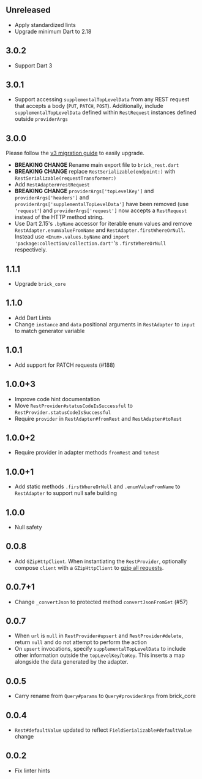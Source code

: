## Unreleased

* Apply standardized lints
* Upgrade minimum Dart to 2.18

## 3.0.2

* Support Dart 3

## 3.0.1

* Support accessing `supplementalTopLevelData` from any REST request that accepts a body (`PUT`, `PATCH`, `POST`). Additionally, include `supplementalTopLevelData` defined within `RestRequest` instances defined outside `providerArgs`

## 3.0.0

Please follow the [v3 migration guide](https://github.com/GetDutchie/brick/issues/325) to easily upgrade.

* **BREAKING CHANGE** Rename main export file to `brick_rest.dart`
* **BREAKING CHANGE** replace `RestSerializable(endpoint:)` with `RestSerializable(requestTransformer:)`
* Add `RestAdapter#restRequest`
* **BREAKING CHANGE** `providerArgs['topLevelKey']` and `providerArgs['headers']` and `providerArgs['supplementalTopLevelData']` have been removed (use `'request'`) and `providerArgs['request']` now accepts a `RestRequest` instead of the HTTP method string.
* Use Dart 2.15's `.byName` accessor for iterable enum values and remove `RestAdapter.enumValueFromName` and `RestAdapter.firstWhereOrNull`. Instead use `<Enum>.values.byName` and `import 'package:collection/collection.dart'`'s `.firstWhereOrNull` respectively.

## 1.1.1

* Upgrade `brick_core`

## 1.1.0

* Add Dart Lints
* Change `instance` and `data` positional arguments in `RestAdapter` to `input` to match generator variable

## 1.0.1

* Add support for PATCH requests (#188)

## 1.0.0+3

* Improve code hint documentation
* Move `RestProvider#statusCodeIsSuccessful` to `RestProvider.statusCodeIsSuccessful`
* Require `provider` in `RestAdapter#fromRest` and `RestAdapter#toRest`

## 1.0.0+2

* Require provider in adapter methods `fromRest` and `toRest`

## 1.0.0+1

* Add static methods `.firstWhereOrNull` and `.enumValueFromName` to `RestAdapter` to support null safe building

## 1.0.0

* Null safety

## 0.0.8

* Add `GZipHttpClient`. When instantiating the `RestProvider`, optionally compose `client` with a `GZipHttpClient` to [gzip all requests](README.md#gzipping-requests).

## 0.0.7+1

* Change `_convertJson` to protected method `convertJsonFromGet` (#57)

## 0.0.7

* When `url` is `null` in `RestProvider#upsert` and `RestProvider#delete`, return `null` and do not attempt to perform the action
* On `upsert` invocations, specify `supplementalTopLevelData` to include other information outside the `topLevelKey`/`toKey`. This inserts a map alongside the data generated by the adapter.

## 0.0.5

* Carry rename from `Query#params` to `Query#providerArgs` from brick_core

## 0.0.4

* `Rest#defaultValue` updated to reflect `FieldSerializable#defaultValue` change

## 0.0.2

* Fix linter hints
